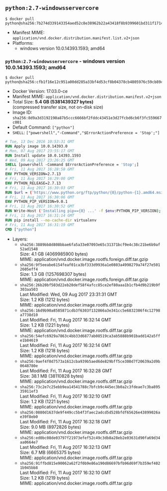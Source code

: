 ## `python:2.7-windowsservercore`

```console
$ docker pull python@sha256:7b274d339143354aed52c8e38962b22a43418f8b9399601bd311f171419e8c5f
```

-	Manifest MIME: `application/vnd.docker.distribution.manifest.list.v2+json`
-	Platforms:
	-	windows version 10.0.14393.1593; amd64

### `python:2.7-windowsservercore` - windows version 10.0.14393.1593; amd64

```console
$ docker pull python@sha256:cfb1f16e12c951a00dd285a33bf4d53cf8b04378cb4805976c59cb89cfd1ab60
```

-	Docker Version: 17.03.0-ce
-	Manifest MIME: `application/vnd.docker.distribution.manifest.v2+json`
-	Total Size: **5.4 GB (5381439327 bytes)**  
	(compressed transfer size, not on-disk size)
-	Image ID: `sha256:8d9a3d3192190a87b5ccc6666bf2fddc43451e3d27fcbd6cb6f3fc559667c001`
-	Default Command: `["python"]`
-	`SHELL`: `["powershell","-Command","$ErrorActionPreference = 'Stop';"]`

```dockerfile
# Tue, 13 Dec 2016 10:53:31 GMT
RUN Apply image 10.0.14393.0
# Mon, 07 Aug 2017 23:55:17 GMT
RUN Install update 10.0.14393.1593
# Wed, 09 Aug 2017 23:26:25 GMT
SHELL [powershell -Command $ErrorActionPreference = 'Stop';]
# Fri, 11 Aug 2017 16:28:58 GMT
ENV PYTHON_VERSION=2.7.13
# Fri, 11 Aug 2017 16:29:00 GMT
ENV PYTHON_RELEASE=2.7.13
# Fri, 11 Aug 2017 16:30:03 GMT
RUN $url = ('https://www.python.org/ftp/python/{0}/python-{1}.amd64.msi' -f $env:PYTHON_RELEASE, $env:PYTHON_VERSION); 	Write-Host ('Downloading {0} ...' -f $url); 	(New-Object System.Net.WebClient).DownloadFile($url, 'python.msi'); 		Write-Host 'Installing ...'; 	Start-Process msiexec -Wait 		-ArgumentList @( 			'/i', 			'python.msi', 			'/quiet', 			'/qn', 			'TARGETDIR=C:\Python', 			'ALLUSERS=1', 			'ADDLOCAL=DefaultFeature,Extensions,TclTk,Tools,PrependPath' 		); 		$env:PATH = [Environment]::GetEnvironmentVariable('PATH', [EnvironmentVariableTarget]::Machine); 		Write-Host 'Verifying install ...'; 	Write-Host '  python --version'; python --version; 		Write-Host 'Removing ...'; 	Remove-Item python.msi -Force; 		Write-Host 'Complete.';
# Fri, 11 Aug 2017 16:30:06 GMT
ENV PYTHON_PIP_VERSION=9.0.1
# Fri, 11 Aug 2017 16:30:52 GMT
RUN Write-Host ('Installing pip=={0} ...' -f $env:PYTHON_PIP_VERSION); 	(New-Object System.Net.WebClient).DownloadFile('https://bootstrap.pypa.io/get-pip.py', 'get-pip.py'); 	python get-pip.py 		--disable-pip-version-check 		--no-cache-dir 		('pip=={0}' -f $env:PYTHON_PIP_VERSION) 	; 	Remove-Item get-pip.py -Force; 		Write-Host 'Verifying pip install ...'; 	pip --version; 		Write-Host 'Complete.';
# Fri, 11 Aug 2017 16:31:14 GMT
RUN pip install --no-cache-dir virtualenv
# Fri, 11 Aug 2017 16:31:19 GMT
CMD ["python"]
```

-	Layers:
	-	`sha256:3889bb8d808bbae6fa5a33e07093e65c31371bcf9e4c38c21be6b9af52ad1548`  
		Size: 4.1 GB (4069985900 bytes)  
		MIME: application/vnd.docker.image.rootfs.foreign.diff.tar.gzip
	-	`sha256:9f5eeabe6154feaf01ca3bf333d9936a1e0803a4998279a74f27e5012605eff4`  
		Size: 1.3 GB (1257698307 bytes)  
		MIME: application/vnd.docker.image.rootfs.foreign.diff.tar.gzip
	-	`sha256:26b20bf503d22eb20def58f4afcc85ce2ef80aaa1b1cfb4d9b219b9f303aa503`  
		Last Modified: Wed, 09 Aug 2017 23:31:31 GMT  
		Size: 1.2 KB (1212 bytes)  
		MIME: application/vnd.docker.image.rootfs.diff.tar.gzip
	-	`sha256:16d9b90a8585871cdb3f6303f132866a3e341cc5e6832386f4c12798a7738d10`  
		Last Modified: Fri, 11 Aug 2017 16:32:14 GMT  
		Size: 1.2 KB (1221 bytes)  
		MIME: application/vnd.docker.image.rootfs.diff.tar.gzip
	-	`sha256:54efc6929a7863c4bb33d6877ab08519ca3ab5888b901badd142a5ffe1b84619`  
		Last Modified: Fri, 11 Aug 2017 16:32:14 GMT  
		Size: 1.2 KB (1218 bytes)  
		MIME: application/vnd.docker.image.rootfs.diff.tar.gzip
	-	`sha256:9aef4f0d7573a1612cba939b5aed6de829bff5ce300d7f20639a2d9b0648780e`  
		Last Modified: Fri, 11 Aug 2017 16:32:28 GMT  
		Size: 38.1 MB (38110828 bytes)  
		MIME: application/vnd.docker.image.rootfs.diff.tar.gzip
	-	`sha256:73c2e7c25ebb9ea14541788c7bfcb9c445ec3b0a2c3fdeae7c3ba89535911ef3`  
		Last Modified: Fri, 11 Aug 2017 16:32:10 GMT  
		Size: 1.2 KB (1221 bytes)  
		MIME: application/vnd.docker.image.rootfs.diff.tar.gzip
	-	`sha256:0880d1637de9f449cc5b4f3faec2adcd5d528bfdf65626e43899026ae39f8eb0`  
		Last Modified: Fri, 11 Aug 2017 16:32:18 GMT  
		Size: 9.0 MB (8972826 bytes)  
		MIME: application/vnd.docker.image.rootfs.diff.tar.gzip
	-	`sha256:ed0bc08de03797f21973efef52c49c3db8a28eb2e03631d90fa69d34aa0664e7`  
		Last Modified: Fri, 11 Aug 2017 16:32:13 GMT  
		Size: 6.7 MB (6665375 bytes)  
		MIME: application/vnd.docker.image.rootfs.diff.tar.gzip
	-	`sha256:91ffbd815e90062a62f2f0b9e86a190d86697bfb96d69f7b359ef4021b945bb8`  
		Last Modified: Fri, 11 Aug 2017 16:32:10 GMT  
		Size: 1.2 KB (1219 bytes)  
		MIME: application/vnd.docker.image.rootfs.diff.tar.gzip
